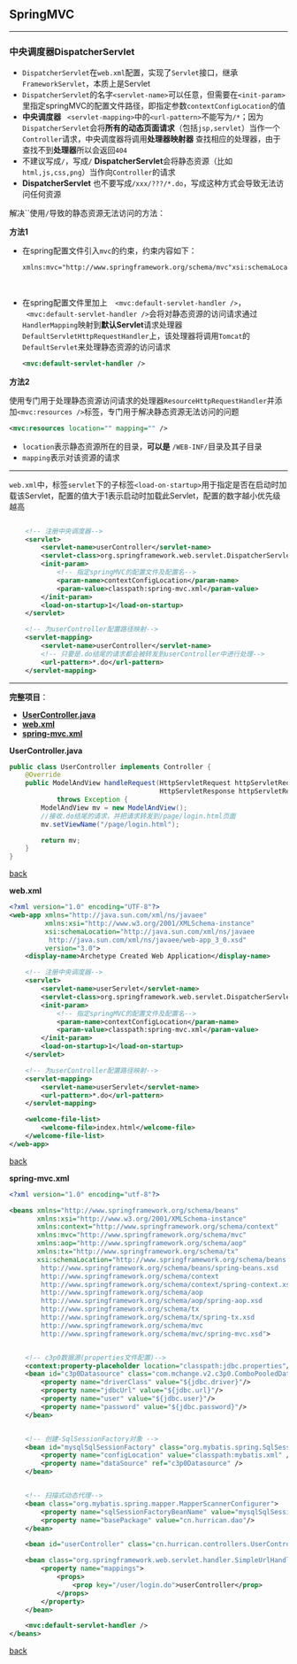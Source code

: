 ## SpringMVC

-----

### 中央调度器DispatcherServlet



+  `DispatcherServlet`在`web.xml`配置，实现了`Servlet`接口，继承`FrameworkServlet`，本质上是Servlet
+  `DispatcherServlet`的名字`<servlet-name>`可以任意，但需要在`<init-param>`里指定springMVC的配置文件路径，即指定参数`contextConfigLocation`的值
+  **中央调度器** ` <servlet-mapping>`中的`<url-pattern>`不能写为`/*`；因为`DispatcherServlet`会将**所有的动态页面请求**（包括`jsp,servlet`）当作一个`Controller`请求，中央调度器将调用**处理器映射器** 查找相应的处理器，由于查找不到**处理器**所以会返回`404`
+  不建议写成`/`，写成`/` **DispatcherServlet**会将静态资源（比如`html,js,css,png`）当作向`Controller`的请求
+  **DispatcherServlet** 也不要写成`/xxx/???/*.do`，写成这种方式会导致无法访问任何资源


解决``使用`/`导致的静态资源无法访问的方法：

**方法1**

- 在spring配置文件引入`mvc`的约束，约束内容如下：

  ```xml
  xmlns:mvc="http://www.springframework.org/schema/mvc"xsi:schemaLocation="http://www.springframework.org/schema/mvchttp://www.springframework.org/schema/mvc/spring-mvc.xsd"
  ```

  ​

- 在spring配置文件里加上`  <mvc:default-servlet-handler />`，`  <mvc:default-servlet-handler />`会将对静态资源的访问请求通过`HandlerMapping`映射到**默认Servlet**请求处理器`DefaultServletHttpRequestHandler`上，该处理器将调用`Tomcat`的`DefaultServlet`来处理静态资源的访问请求

  ```xml
  <mvc:default-servlet-handler />
  ```




**方法2**

使用专门用于处理静态资源访问请求的处理器`ResourceHttpRequestHandler`并添加`<mvc:resources />`标签，专门用于解决静态资源无法访问的问题

```xml
<mvc:resources location="" mapping="" />
```

+ `location`表示静态资源所在的目录，**可以是** `/WEB-INF/`目录及其子目录
+ `mapping`表示对该资源的请求



----

`web.xml`中，标签`servlet`下的子标签`<load-on-startup>`用于指定是否在启动时加载该Servlet，配置的值大于1表示启动时加载此Servlet，配置的数字越小优先级越高

```xml

    <!-- 注册中央调度器-->
    <servlet>
        <servlet-name>userController</servlet-name>
        <servlet-class>org.springframework.web.servlet.DispatcherServlet</servlet-class>
        <init-param>
            <!-- 指定springMVC的配置文件及配置名-->
            <param-name>contextConfigLocation</param-name>
            <param-value>classpath:spring-mvc.xml</param-value>
        </init-param>
        <load-on-startup>1</load-on-startup>
    </servlet>

    <!-- 为userController配置路径映射-->
    <servlet-mapping>
        <servlet-name>userController</servlet-name>
      	<!-- 只要是.do结尾的请求都会被转发到userController中进行处理-->
        <url-pattern>*.do</url-pattern>
    </servlet-mapping>

```





----

<a name="project">**完整项目**：</a>

+ <a href="#UserController">**UserController.java**</a>
+ <a href="#web">**web.xml**</a>
+ <a href="#spring-mvc">**spring-mvc.xml**</a>



<a name="UserController">**UserController.java**</a>

```java
public class UserController implements Controller {
    @Override
    public ModelAndView handleRequest(HttpServletRequest httpServletRequest,
                                      HttpServletResponse httpServletResponse)
            throws Exception {
        ModelAndView mv = new ModelAndView();
      	//接收.do结尾的请求，并把请求转发到/page/login.html页面
        mv.setViewName("/page/login.html");

        return mv;
    }
}
```



<a href="#project">back</a>



<a name="web">**web.xml**</a>

```xml
<?xml version="1.0" encoding="UTF-8"?>
<web-app xmlns="http://java.sun.com/xml/ns/javaee"
         xmlns:xsi="http://www.w3.org/2001/XMLSchema-instance"
         xsi:schemaLocation="http://java.sun.com/xml/ns/javaee
          http://java.sun.com/xml/ns/javaee/web-app_3_0.xsd"
         version="3.0">
    <display-name>Archetype Created Web Application</display-name>

    <!-- 注册中央调度器-->
    <servlet>
        <servlet-name>userServlet</servlet-name>
        <servlet-class>org.springframework.web.servlet.DispatcherServlet</servlet-class>
        <init-param>
            <!-- 指定springMVC的配置文件及配置名-->
            <param-name>contextConfigLocation</param-name>
            <param-value>classpath:spring-mvc.xml</param-value>
        </init-param>
        <load-on-startup>1</load-on-startup>
    </servlet>

    <!-- 为userController配置路径映射-->
    <servlet-mapping>
        <servlet-name>userServlet</servlet-name>
        <url-pattern>*.do</url-pattern>
    </servlet-mapping>

    <welcome-file-list>
        <welcome-file>index.html</welcome-file>
    </welcome-file-list>
</web-app>
```



<a href="#project">back</a>



<a name="spring-mvc">**spring-mvc.xml**</a>

```xml
<?xml version="1.0" encoding="utf-8"?>

<beans xmlns="http://www.springframework.org/schema/beans"
       xmlns:xsi="http://www.w3.org/2001/XMLSchema-instance"
       xmlns:context="http://www.springframework.org/schema/context"
       xmlns:mvc="http://www.springframework.org/schema/mvc"
       xmlns:aop="http://www.springframework.org/schema/aop"
       xmlns:tx="http://www.springframework.org/schema/tx"
       xsi:schemaLocation="http://www.springframework.org/schema/beans
        http://www.springframework.org/schema/beans/spring-beans.xsd
        http://www.springframework.org/schema/context
        http://www.springframework.org/schema/context/spring-context.xsd
        http://www.springframework.org/schema/aop
        http://www.springframework.org/schema/aop/spring-aop.xsd
        http://www.springframework.org/schema/tx
        http://www.springframework.org/schema/tx/spring-tx.xsd
        http://www.springframework.org/schema/mvc
        http://www.springframework.org/schema/mvc/spring-mvc.xsd">


    <!-- c3p0数据源(properties文件配置)-->
    <context:property-placeholder location="classpath:jdbc.properties"/>
    <bean id="c3p0Datasource" class="com.mchange.v2.c3p0.ComboPooledDataSource">
        <property name="driverClass" value="${jdbc.driver}"/>
        <property name="jdbcUrl" value="${jdbc.url}"/>
        <property name="user" value="${jdbc.user}"/>
        <property name="password" value="${jdbc.password}"/>
    </bean>


    <!-- 创建-SqlSessionFactory对象 -->
    <bean id="mysqlSqlSessionFactory" class="org.mybatis.spring.SqlSessionFactoryBean">
        <property name="configLocation" value="classpath:mybatis.xml" />
        <property name="dataSource" ref="c3p0Datasource" />
    </bean>


    <!-- 扫描式动态代理-->
    <bean class="org.mybatis.spring.mapper.MapperScannerConfigurer">
        <property name="sqlSessionFactoryBeanName" value="mysqlSqlSessionFactory"/>
        <property name="basePackage" value="cn.hurrican.dao"/>
    </bean>

    <bean id="userController" class="cn.hurrican.controllers.UserController"/>

    <bean class="org.springframework.web.servlet.handler.SimpleUrlHandlerMapping">
        <property name="mappings">
            <props>
                <prop key="/user/login.do">userController</prop>
            </props>
        </property>
    </bean>

    <mvc:default-servlet-handler />
</beans>
```



<a href="#project">back</a>